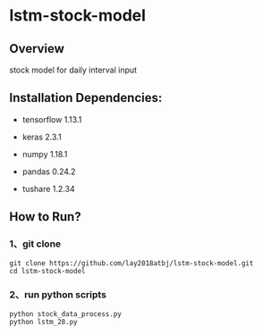 # lstm-stock-model
## Overview

stock model for daily interval input 

## Installation Dependencies:

* tensorflow  1.13.1

* keras   2.3.1 

* numpy   1.18.1

* pandas  0.24.2

* tushare 1.2.34

   

## How to Run?

### 1、git clone

```shell
git clone https://github.com/lay2018atbj/lstm-stock-model.git
cd lstm-stock-model   
```

### 2、run python scripts

```shell
python stock_data_process.py
python lstm_28.py  
```



